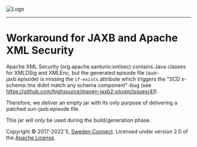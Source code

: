 ![Logo](https://docs.swedenconnect.se/schemas/img/sweden-connect.png)

------

# Workaround for JAXB and Apache XML Security


Apache XML Security (org.apache.santurio:xmlsec) contains Java classes for XMLDSig and XMLEnc, but the generated
episode file (sun-jaxb.episode) is missing the `if-exists` attribute which triggers the
"SCD x-schema::tns didnt match any schema component"-bug (see https://github.com/highsource/maven-jaxb2-plugin/issues/41).

Therefore, we deliver an empty jar with its only purpose of delivering a patched sun-jaxb.episode file.

This jar will only be used during the build/generation phase.


Copyright &copy; 2017-2022´5, [Sweden Connect](https://swedenconnect.se). Licensed under version 2.0 of the [Apache License](http://www.apache.org/licenses/LICENSE-2.0).